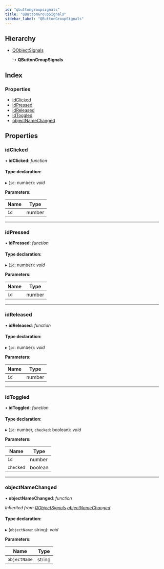 ```yaml
---
id: "qbuttongroupsignals"
title: "QButtonGroupSignals"
sidebar_label: "QButtonGroupSignals"
---
```


## Hierarchy

* [QObjectSignals](qobjectsignals.md)

  ↳ **QButtonGroupSignals**

## Index

### Properties

* [idClicked](qbuttongroupsignals.md#idclicked)
* [idPressed](qbuttongroupsignals.md#idpressed)
* [idReleased](qbuttongroupsignals.md#idreleased)
* [idToggled](qbuttongroupsignals.md#idtoggled)
* [objectNameChanged](qbuttongroupsignals.md#objectnamechanged)

## Properties

###  idClicked

• **idClicked**: *function*

#### Type declaration:

▸ (`id`: number): *void*

**Parameters:**

Name | Type |
------ | ------ |
`id` | number |

___

###  idPressed

• **idPressed**: *function*

#### Type declaration:

▸ (`id`: number): *void*

**Parameters:**

Name | Type |
------ | ------ |
`id` | number |

___

###  idReleased

• **idReleased**: *function*

#### Type declaration:

▸ (`id`: number): *void*

**Parameters:**

Name | Type |
------ | ------ |
`id` | number |

___

###  idToggled

• **idToggled**: *function*

#### Type declaration:

▸ (`id`: number, `checked`: boolean): *void*

**Parameters:**

Name | Type |
------ | ------ |
`id` | number |
`checked` | boolean |

___

###  objectNameChanged

• **objectNameChanged**: *function*

*Inherited from [QObjectSignals](qobjectsignals.md).[objectNameChanged](qobjectsignals.md#objectnamechanged)*

#### Type declaration:

▸ (`objectName`: string): *void*

**Parameters:**

Name | Type |
------ | ------ |
`objectName` | string |
